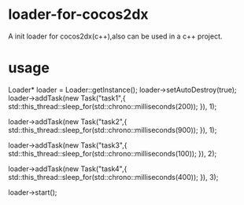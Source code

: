 # loader-for-cocos2dx
A init loader for cocos2dx(c++),also can be used in a c++ project.
# usage
Loader* loader = Loader::getInstance();
loader->setAutoDestroy(true);
loader->addTask(new Task("task1",[](){
  std::this_thread::sleep_for(std::chrono::milliseconds(200));
}), 1);

loader->addTask(new Task("task2",[](){
    std::this_thread::sleep_for(std::chrono::milliseconds(900));
}), 1);

loader->addTask(new Task("task3",[](){
    std::this_thread::sleep_for(std::chrono::milliseconds(100));
}), 2);

loader->addTask(new Task("task4",[](){
    std::this_thread::sleep_for(std::chrono::milliseconds(400));
}), 3);

loader->start();
